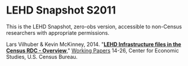 LEHD Snapshot S2011
===================

This is the LEHD Snapshot, zero-obs version, accessible to non-Census researchers
with appropriate permissions. 

Lars Vilhuber & Kevin McKinney, 2014.
"<B><A HREF="https://ideas.repec.org/p/cen/wpaper/14-26.html">LEHD Infrastructure files in the Census RDC - Overview</A></B>,"
<A HREF="https://ideas.repec.org/s/cen/wpaper.html">Working Papers</A> 
14-26, Center for Economic Studies, U.S. Census Bureau.


